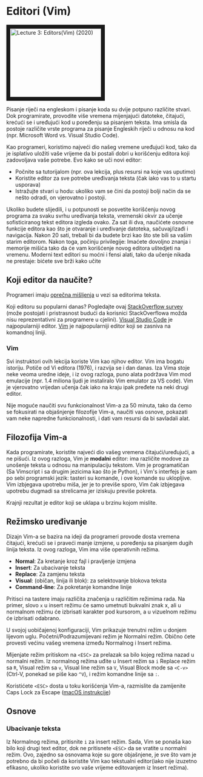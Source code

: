 # Editori (Vim)

<a href="http://www.youtube.com/watch?feature=player_embedded&v=a6Q8Na575qc
" target="_blank"><img src="" 
alt="Lecture 3: Editors(Vim) (2020)" width="240" height="180" border="10" /></a>

Pisanje riječi na engleskom i pisanje koda su dvije potpuno različite stvari. Dok programirate, provodite više vremena mijenjajući datoteke, čitajući, krećući se i uređujući kod u poređenju sa pisanjem teksta. Ima smisla da postoje različite vrste programa za pisanje Engleskih riječi u odnosu na kod (npr. Microsoft Word vs. Visual Studio Code).

Kao programeri, koristimo najveći dio našeg vremene uređujući kod, tako da je isplativo uložiti vaše vrijeme da bi postali dobri u korišćenju editora koji zadovoljava vaše potrebe. Evo kako se uči novi editor: 

- Počnite sa tutorijalom (npr. ova lekcija, plus resursi na koje vas uputimo)
- Koristite editor za sve potrebe uređivanja teksta (čak iako vas to u startu usporava)
- Istražujte stvari u hodu: ukoliko vam se čini da postoji bolji način da se nešto odradi, on vjerovatno i postoji.

Ukoliko budete slijedili, i u potpunosti se posvetite korišćenju novog programa za svaku svrhu uređivanja teksta, vremenski okvir za učenje sofisticiranog tekst editora izgleda ovako. Za sat ili dva, naučićete osnovne funkcije editora kao što je otvaranje i uređivanje datoteka, sačuvaj/izađi i navigacija. Nakon 20 sati, trebali bi da budete brzi kao što ste bili sa vašim starim editorom. Nakon toga, počinju privilegije: Imaćete dovoljno znanja i memorije mišića tako da će vam korišćenje novog editora uštedjeti na vremenu. Moderni text editori su moćni i fensi alati, tako da učenje nikada ne prestaje: bićete sve brži kako učite

## Koji editor da naučite?

Programeri imaju [oprečna mišljenja](https://en.wikipedia.org/wiki/Editor_war) u vezi sa editorima teksta. 

Koji editoru su popularni danas? Pogledajte ovaj [StackOverflow survey](https://insights.stackoverflow.com/survey/2019/#development-environments-and-tools) (može postojati i pristrasnost budući da korisnici StackOverflowa možda nisu reprezentativni za programere u cjelini). [Visual Studio Code](https://code.visualstudio.com/) je najpopularniji editor. [Vim](https://www.vim.org/) je najpopularniji editor koji se zasniva na komandnoj liniji. 

### Vim 

Svi instruktori ovih lekcija koriste Vim kao njihov editor. Vim ima bogatu istoriju. Potiče od Vi editora (1976), i razvija se i dan danas. Iza Vima stoje neke veoma uredne ideje, i iz ovog razloga, puno alata podržava Vim mod emulacije (npr. 1.4 miliona ljudi je instaliralo Vim emulator za VS code). Vim je vjerovatno vrijedan učenja čak iako na kraju ipak pređete na neki drugi editor.

Nije moguće naučiti svu funkcionalnost Vim-a za 50 minuta, tako da ćemo se fokusirati na objašnjenje filozofije Vim-a, naučiti vas osnove, pokazati vam neke napredne funkcionalnosti, i dati vam resursi da bi savladali alat.

## Filozofija Vim-a

Kada programirate, koristite najveći dio vašeg vremena čitajući/uređujući, a ne pišući. Iz ovog razloga, Vim je __modalni__ editor: ima različite modove za unošenje teksta u odnosu na manipulaciju tekstom. Vim je programatičan (Sa Vimscript i sa drugim jezicima kao što je Python), i Vim's interfejs je sam po sebi programski jezik: tasteri su komande, i ove komande su uklopljive. Vim izbjegava upotrebu miša, jer je to previše sporo, Vim čak izbjegava upotrebu dugmadi sa strelicama jer iziskuju previše pokreta.

Krajnji rezultat je editor koji se uklapa u brzinu kojom mislite.

## Režimsko uređivanje

Dizajn Vim-a se bazira na ideji da programeri provode dosta vremena čitajući, krećući se i praveći manje izmjene, u poređenju sa pisanjem dugih linija teksta. Iz ovog razloga, Vim ima više operativnih režima. 

- **Normal**: Za kretanje kroz fajl i pravljenje izmjena
- **Insert**: Za ubacivanje teksta
- **Replace**: Za zamjenu teksta
- **Visual**: (običan, linija ili blok): za selektovanje blokova teksta
- **Command-line**: Za pokretanje komandne linije

Pritisci na tastere imaju različita značenja u različitim režimima rada. Na primer, slovo `x` u insert režimu će samo umetnuti bukvalni znak x, ali u normalnom režimu će izbrisati karakter pod kursorom, a u vizuelnom režimu će izbrisati odabrano. 

U svojoj uobičajenoj konfiguraciji, Vim prikazuje trenutni režim u donjem lijevom uglu. Početni/Podrazumijevani režim je Normalni režim. Obično ćete provesti većinu vašeg vremena između Normalnog i Insert režima. 

Mijenjate režim pritiskom na `<ESC>` za prelazak sa bilo kojeg režima nazad u normalni režim. Iz normalnog režima uđite u Insert režim sa `i` Replace režim sa `R`, Visual režim sa `v`, Visual line režim sa `V`, Visual Block mode sa `<C-v>` (Ctrl-V, ponekad se piše kao `^V`), i režim komandne linije sa `:`.

Koristićete `<ESC>` dosta u toku korišćenja Vim-a, razmislite da zamijenite Caps Lock za Escape ([macOS instrukcije](https://vim.fandom.com/wiki/Map_caps_lock_to_escape_in_macOS))
 
 ## Osnove
 
 ### Ubacivanje teksta
 
 Iz Normalnog režima, pritisnite `i` za insert režim. Sada, Vim se ponaša kao bilo koji drugi text editor, dok ne pritisnete `<ESC>` da se vratite u normalni režim. Ovo, zajedno sa osnovama koje su gore objašnjene, je sve što vam je potrebno da bi počeli da koristite Vim kao tekstualni editor(iako nije izuzetno efikasno, ukoliko koristite svo vaše vrijeme editovanjem iz Insert režima).
 
 
